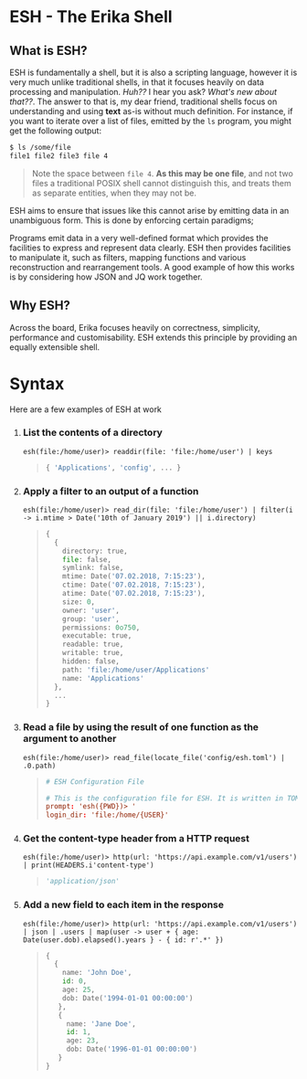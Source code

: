 # ESH - The Erika Shell

## What is ESH?

ESH is fundamentally a shell, but it is also a scripting language, however it is very much unlike traditional shells, in
that it
focuses heavily on data processing and manipulation. _Huh??_ I hear you ask? _What's new about that??_. The answer to that is, my dear friend, traditional shells focus on understanding and using **text** as-is without much definition. For instance, if you want to iterate over a list of files, emitted by the `ls` program, you might get the following output:

```bash
$ ls /some/file
file1 file2 file3 file 4
```
> Note the space between `file 4`. **As this may be one file**, and not two files a traditional POSIX shell cannot distinguish this, and treats them as separate entities, when they may not be.

ESH aims to ensure that issues like this cannot arise by emitting data in an unambiguous form. This is done by enforcing certain paradigms;

Programs emit data in a very well-defined format which provides the facilities to express and represent data clearly. ESH then provides facilities to manipulate it, such as filters, mapping functions and various reconstruction and rearrangement tools. A good example of how this works is by considering how JSON and JQ work together. 

## Why ESH?

Across the board, Erika focuses heavily on correctness, simplicity, performance and customisability. ESH extends this
principle by providing an equally extensible shell.

# Syntax

Here are a few examples of ESH at work

1.  ### List the contents of a directory
    ```
    esh(file:/home/user)> readdir(file: 'file:/home/user') | keys
    ```
    > ``` python
    > { 'Applications', 'config', ... }
    > ```

2.  ### Apply a filter to an output of a function
    ```
    esh(file:/home/user)> read_dir(file: 'file:/home/user') | filter(i -> i.mtime > Date('10th of January 2019') || i.directory)
    ```
    > ```python
    > {
    >   {
    >     directory: true,
    >     file: false,
    >     symlink: false,
    >     mtime: Date('07.02.2018, 7:15:23'),
    >     ctime: Date('07.02.2018, 7:15:23'),
    >     atime: Date('07.02.2018, 7:15:23'),
    >     size: 0,
    >     owner: 'user',
    >     group: 'user',
    >     permissions: 0o750,
    >     executable: true,
    >     readable: true,
    >     writable: true,
    >     hidden: false,
    >     path: 'file:/home/user/Applications'
    >     name: 'Applications'
    >   },
    >   ...
    > }
    > ```
3.  ### Read a file by using the result of one function as the argument to another
    ```
    esh(file:/home/user)> read_file(locate_file('config/esh.toml') | .0.path)
    ```

    > ```toml
    > # ESH Configuration File
    > 
    > # This is the configuration file for ESH. It is written in TOML, and is used to configure the shell.
    > prompt: 'esh({PWD})> '
    > login_dir: 'file:/home/{USER}'
    > ```
4. ### Get the content-type header from a HTTP request
    ```
   esh(file:/home/user)> http(url: 'https://api.example.com/v1/users') | print(HEADERS.i'content-type') 
   ```

   > ```python
   > 'application/json'
   > ```
5.  ### Add a new field to each item in the response
    ```
    esh(file:/home/user)> http(url: 'https://api.example.com/v1/users') | json | .users | map(user -> user + { age: Date(user.dob).elapsed().years } - { id: r'.*' })
    ```

    > ```python
    > {
    >   {
    >     name: 'John Doe',
    >     id: 0,
    >     age: 25,
    >     dob: Date('1994-01-01 00:00:00')
    >    },
    >    {
    >      name: 'Jane Doe',
    >      id: 1,
    >      age: 23,
    >      dob: Date('1996-01-01 00:00:00')
    >    }
    > }
    > ```
